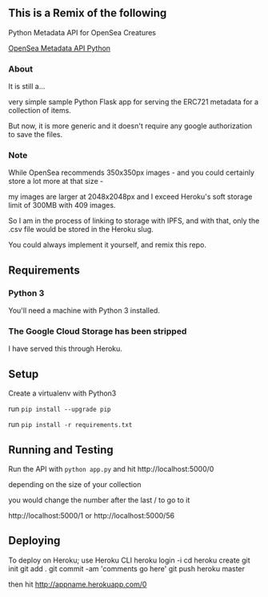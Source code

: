 ## This is a Remix of the following

Python Metadata API for OpenSea Creatures

[OpenSea Metadata API Python](https://github.com/ProjectOpenSea/metadata-api-python)

### About

It is still a...

very simple sample Python Flask app for serving the ERC721 metadata for a collection of items.

But now, it is more generic and it doesn't require any google authorization to save the files.

### Note

While OpenSea recommends 350x350px images - and you could certainly store a lot more at that size -

my images are larger at 2048x2048px and I exceed Heroku's soft storage limit of 300MB with 409 images.

So I am in the process of linking to storage with IPFS, and with that, only the .csv file would be stored in the Heroku slug.

You could always implement it yourself, and remix this repo.

## Requirements

### Python 3

You'll need a machine with Python 3 installed.

### The Google Cloud Storage has been stripped

I have served this through Heroku.

## Setup

Create a virtualenv with Python3

run `pip install --upgrade pip`

run `pip install -r requirements.txt`

## Running and Testing

Run the API with `python app.py` and hit http://localhost:5000/0

depending on the size of your collection

you would change the number after the last / to go to it

http://localhost:5000/1 or http://localhost:5000/56

## Deploying

To deploy on Heroku;
use Heroku CLI
heroku login -i
cd <to this main directory>
heroku create
git init
git add .
git commit -am 'comments go here'
git push heroku master

then hit http://appname.herokuapp.com/0
